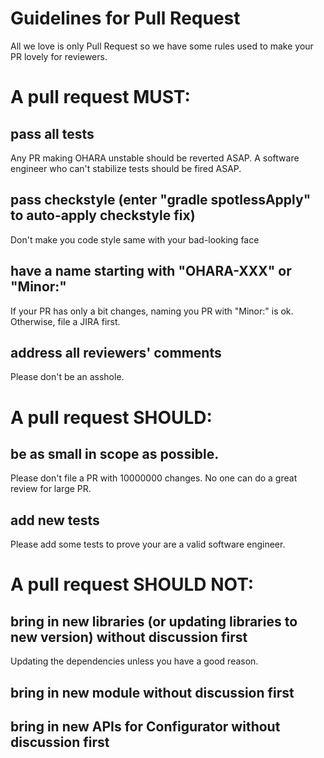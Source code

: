 # Guidelines for Pull Request

All we love is only Pull Request so we have some rules used to make your PR lovely for reviewers.

# A pull request MUST:

## pass all tests
Any PR making OHARA unstable should be reverted ASAP. A software engineer who can't stabilize tests should be fired ASAP. 


## pass checkstyle (enter "gradle spotlessApply" to auto-apply checkstyle fix)
Don't make you code style same with your bad-looking face

## have a name starting with "OHARA-XXX" or "Minor:"
If your PR has only a bit changes, naming you PR with "Minor:" is ok. Otherwise, file a JIRA first.

## address all reviewers' comments
Please don't be an asshole.

# A pull request SHOULD:

## be as small in scope as possible.
Please don't file a PR with 10000000 changes. No one can do a great review for large PR.

## add new tests
Please add some tests to prove your are a valid software engineer.

# A pull request SHOULD NOT:

## bring in new libraries (or updating libraries to new version) without discussion first
Updating the dependencies unless you have a good reason.

## bring in new module without discussion first

## bring in new APIs for Configurator without discussion first


